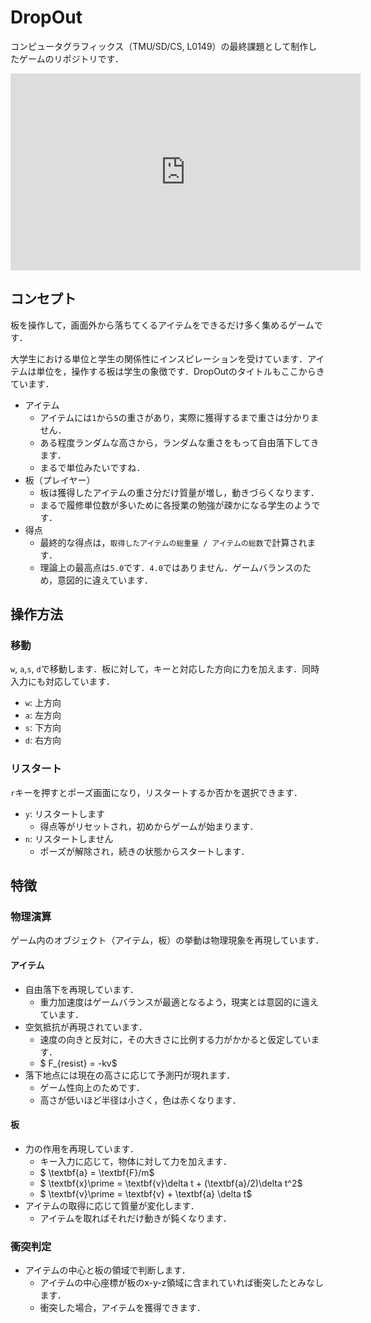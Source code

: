 # DropOut
コンピュータグラフィックス（TMU/SD/CS, L0149）の最終課題として制作したゲームのリポジトリです．

<iframe width="560" height="315" src="https://www.youtube.com/embed/e2uXIdh8fWE?si=azE23oySGOymQ3Bn" title="YouTube video player" frameborder="0" allow="accelerometer; autoplay; clipboard-write; encrypted-media; gyroscope; picture-in-picture; web-share" allowfullscreen></iframe>

## コンセプト
板を操作して，画面外から落ちてくるアイテムをできるだけ多く集めるゲームです．

大学生における単位と学生の関係性にインスピレーションを受けています．アイテムは単位を，操作する板は学生の象徴です．DropOutのタイトルもここからきています．
- アイテム
  - アイテムには`1`から`5`の重さがあり，実際に獲得するまで重さは分かりません．
  - ある程度ランダムな高さから，ランダムな重さをもって自由落下してきます．
  - まるで単位みたいですね．
- 板（プレイヤー）
  - 板は獲得したアイテムの重さ分だけ質量が増し，動きづらくなります．
  - まるで履修単位数が多いために各授業の勉強が疎かになる学生のようです．
- 得点
  - 最終的な得点は，`取得したアイテムの総重量 / アイテムの総数`で計算されます．
  - 理論上の最高点は`5.0`です．`4.0`ではありません．ゲームバランスのため，意図的に違えています．

## 操作方法
### 移動
`w`, `a`,`s`, `d`で移動します．板に対して，キーと対応した方向に力を加えます．同時入力にも対応しています．
- `w`: 上方向
- `a`: 左方向
- `s`: 下方向
- `d`: 右方向
### リスタート
`r`キーを押すとポーズ画面になり，リスタートするか否かを選択できます．
- `y`: リスタートします
  - 得点等がリセットされ，初めからゲームが始まります．
- `n`: リスタートしません
  - ポーズが解除され，続きの状態からスタートします．

## 特徴
### 物理演算
ゲーム内のオブジェクト（アイテム，板）の挙動は物理現象を再現しています．
#### アイテム
- 自由落下を再現しています．
  - 重力加速度はゲームバランスが最適となるよう，現実とは意図的に違えています．
- 空気抵抗が再現されています．
  - 速度の向きと反対に，その大きさに比例する力がかかると仮定しています．
  - $ F_{resist} = -kv$
- 落下地点には現在の高さに応じて予測円が現れます．
  - ゲーム性向上のためです．
  - 高さが低いほど半径は小さく，色は赤くなります．
#### 板
- 力の作用を再現しています．
  - キー入力に応じて，物体に対して力を加えます．
  - $ \textbf{a} = \textbf{F}/m$
  - $ \textbf{x}\prime = \textbf{v}\delta t + (\textbf{a}/2)\delta t^2$
  - $ \textbf{v}\prime = \textbf{v} + \textbf{a} \delta t$
- アイテムの取得に応じて質量が変化します．
  - アイテムを取ればそれだけ動きが鈍くなります．
### 衝突判定
- アイテムの中心と板の領域で判断します．
  - アイテムの中心座標が板のx-y-z領域に含まれていれば衝突したとみなします．
  - 衝突した場合，アイテムを獲得できます．